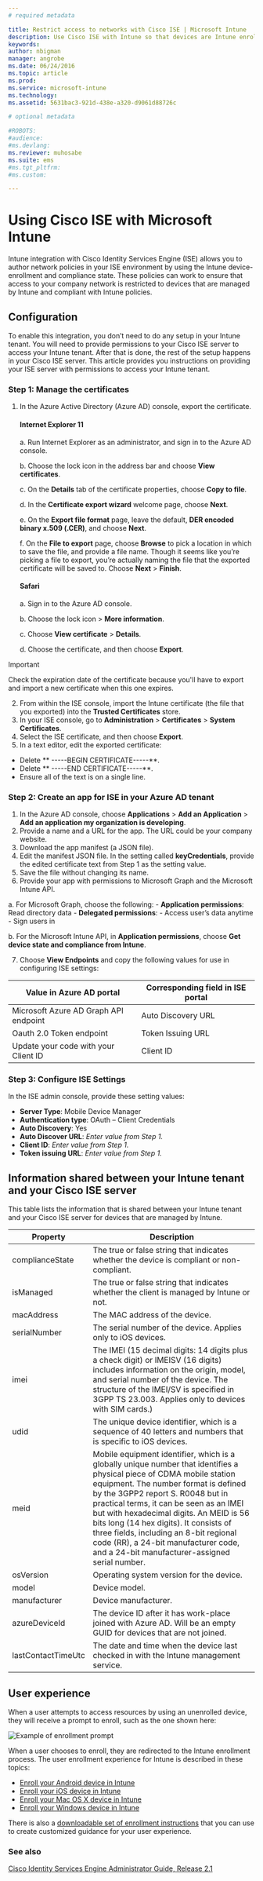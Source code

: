 ```yaml
---
# required metadata

title: Restrict access to networks with Cisco ISE | Microsoft Intune
description: Use Cisco ISE with Intune so that devices are Intune enrolled and policy compliant before they access Wi-Fi and VPN that are controlled by Cisco ISE.
keywords:
author: nbigman
manager: angrobe
ms.date: 06/24/2016
ms.topic: article
ms.prod:
ms.service: microsoft-intune
ms.technology:
ms.assetid: 5631bac3-921d-438e-a320-d9061d88726c

# optional metadata

#ROBOTS:
#audience:
#ms.devlang:
ms.reviewer: muhosabe
ms.suite: ems
#ms.tgt_pltfrm:
#ms.custom:

---
```


# Using Cisco ISE with Microsoft Intune
Intune integration with Cisco Identity Services Engine (ISE) allows you to author network policies in your ISE environment by using the Intune device-enrollment and compliance state. These policies can work to ensure that access to your company network is restricted to devices that are managed by Intune and compliant with Intune policies.

## Configuration

To enable this integration, you don’t need to do any setup in your Intune tenant. You will need to provide permissions to your Cisco ISE server to access your Intune tenant. After that is done, the rest of the setup happens in your Cisco ISE server. This article provides you instructions on providing your ISE server with permissions to access your Intune tenant.

### Step 1: Manage the certificates
1. In the Azure Active Directory (Azure AD) console, export the certificate.

	#### Internet Explorer 11

    a. Run Internet Explorer as an administrator, and sign in to the Azure AD console.

    b. Choose the lock icon in the address bar and choose **View certificates**.

    c. On the **Details** tab of the certificate properties, choose **Copy to file**.

    d. In the **Certificate export wizard** welcome page, choose **Next**.

    e. On the **Export file format** page, leave the default, **DER encoded binary x.509 (.CER)**, and choose **Next**.  

    f. On the **File to export** page, choose **Browse** to pick a location in which to save the file, and provide a file name. Though it seems like you’re picking a file to export, you’re actually naming the file that the exported certificate will be saved to. Choose **Next** &gt; **Finish**.

	#### Safari

	a. Sign in to the Azure AD console.

	b. Choose the lock icon &gt;  **More information**.

    c. Choose **View certificate** &gt; **Details**.

    d. Choose the certificate, and then choose **Export**.  

  > [!IMPORTANT]
  > Check the expiration date of the certificate because you'll have to export and import a new certificate when this one expires.
2. From within the ISE console, import the Intune certificate (the file that you exported) into the **Trusted Certificates** store.
3. In your ISE console, go to **Administration** > **Certificates** > **System Certificates**.
4. Select the ISE certificate, and then choose **Export**.
5. In a text editor, edit the exported certificate:
 - Delete ** -----BEGIN CERTIFICATE-----**.
 - Delete ** -----END CERTIFICATE-----**.
 - Ensure all of the text is on a single line.

### Step 2: Create an app for ISE in your Azure AD tenant
1. In the Azure AD console, choose **Applications** > **Add an Application** > **Add an application my organization is developing**.
2. Provide a name and a URL for the app. The URL could be your company website.
3. Download the app manifest (a JSON file).
4. Edit the manifest JSON file. In the setting called **keyCredentials**, provide the edited certificate text from Step 1 as the setting value.
5. Save the file without changing its name.
6. Provide your app with permissions to Microsoft Graph and the Microsoft Intune API.

 a. For Microsoft Graph, choose the following:
    - **Application permissions**: Read directory data
    - **Delegated permissions**:
        - Access user’s data anytime
        - Sign users in

 b. For the Microsoft Intune API, in **Application permissions**, choose **Get device state and compliance from Intune**.

7. Choose **View Endpoints** and copy the following values for use in configuring ISE settings:

|Value in Azure AD portal|Corresponding field in ISE portal|
|-------------------|---------------------------------|
|Microsoft Azure AD Graph API endpoint|Auto Discovery URL|
|Oauth 2.0 Token endpoint|Token Issuing URL|
|Update your code with your Client ID|Client ID|


### Step 3: Configure ISE Settings
In the ISE admin console, provide these setting values:
  - **Server Type**: Mobile Device Manager
  - **Authentication type**: OAuth – Client Credentials
  - **Auto Discovery**: Yes
  - **Auto Discover URL**: *Enter value from Step 1.*
  - **Client ID**: *Enter value from Step 1.*
  - **Token issuing URL**: *Enter value from Step 1.*



## Information shared between your Intune tenant and your Cisco ISE server
This table lists the information that is shared between your Intune tenant and your Cisco ISE server for devices that are managed by Intune.

|Property|	Description|
|---------------|------------------------------------------------------------|
|complianceState|The true or false string that indicates whether the device is compliant or non-compliant.|
|isManaged|The true or false string that indicates whether the client is managed by Intune or not.|
|macAddress|The MAC address of the device.|
|serialNumber|The serial number of the device. Applies only to iOS devices.|
|imei|The IMEI (15 decimal digits: 14 digits plus a check digit) or IMEISV (16 digits) includes information on the origin, model, and serial number of the device. The structure of the IMEI/SV is specified in 3GPP TS 23.003. Applies only to devices with SIM cards.)|
|udid|The unique device identifier, which is a sequence of 40 letters and numbers that is specific to iOS devices.|
|meid|Mobile equipment identifier, which is a globally unique number that identifies a physical piece of CDMA mobile station equipment. The number format is defined by the 3GPP2 report S. R0048 but in practical terms, it can be seen as an IMEI but with hexadecimal digits. An MEID is 56 bits long (14 hex digits). It consists of three fields, including an 8-bit regional code (RR), a 24-bit manufacturer code, and a 24-bit manufacturer-assigned serial number.|
|osVersion|	Operating system version for the device.
|model|Device model.
|manufacturer|Device manufacturer.
|azureDeviceId|	The device ID after it has work-place joined with Azure AD. Will be an empty GUID for devices that are not joined.|
|lastContactTimeUtc|The date and time when the device last checked in with the Intune management service.


## User experience

When a user attempts to access resources by using an unenrolled device, they will receive a prompt to enroll, such as the one shown here:

![Example of enrollment prompt](../media/cisco-ise-user-iphone.png)

When a user chooses to enroll, they are redirected to the Intune enrollment process. The user enrollment experience for Intune is described in these topics:

- [Enroll your Android device in Intune](/intune/enduser/enroll-your-device-in-Intune-android)</br>
- [Enroll your iOS device in Intune](/intune/enduser/enroll-your-device-in-intune-ios)</br>
- [Enroll your Mac OS X device in Intune](/intune/enduser/enroll-your-device-in-intune-mac-os-x)</br>
- [Enroll your Windows device in Intune](/intune/enduser/enroll-your-device-in-intune-windows)</br>

There is also a [downloadable set of enrollment instructions](https://gallery.technet.microsoft.com/End-user-Intune-enrollment-55dfd64a) that you can use to create customized guidance for your user experience.


### See also

[Cisco Identity Services Engine Administrator Guide, Release 2.1](http://www.cisco.com/c/en/us/td/docs/security/ise/2-1/admin_guide/b_ise_admin_guide_21/b_ise_admin_guide_20_chapter_01000.html#task_820C9C2A1A6647E995CA5AAB01E1CDEF)

